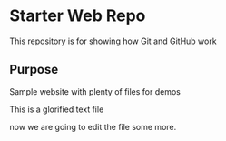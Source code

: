 # Starter Web Repo

This repository is for showing how Git and GitHub work

## Purpose

Sample website with plenty of files for demos

This is a glorified text file

now we are going to edit the file some more.